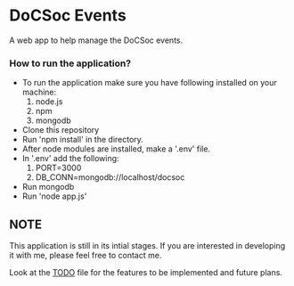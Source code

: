 # DoCSoc Events

A web app to help manage the DoCSoc events.

### How to run the application?

- To run the application make sure you have following installed on your machine:
  1. node.js
  2. npm
  3. mongodb
- Clone this repository
- Run 'npm install' in the directory.
- After node modules are installed, make a '.env' file.
- In '.env' add the following:
  1. PORT=3000
  2. DB_CONN=mongodb://localhost/docsoc
- Run mongodb
- Run 'node app.js'

## NOTE

This application is still in its intial stages. If you are interested in developing it with me, please feel free to contact me.

Look at the [TODO](docs/TODO.md) file for the features to be implemented and future plans.
